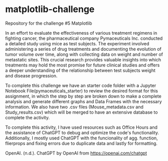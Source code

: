 # matplotlib-challenge
Repository for the challenge #5 Matplotlib

In an effort to evaluate the effectiveness of various treatment regimens in fighting cancer, the pharmaceutical company Pymaceuticals Inc. conducted a detailed study using mice as test subjects. The experiment involved administering a series of drug treatments and documenting the evolution of tumor volume over time, along with collecting data on weight and number of metastatic sites. This crucial research provides valuable insights into which treatments may hold the most promise for future clinical studies and offers a deeper understanding of the relationship between test subjects weight and disease progression.

To complete this challenge we have an starter code folder with a Jupyter Notebook File(pymaceuticals_starter) to review the desired format for this assignment, in which the step by step are broken down to make a complete analysis and generate different graphs and Data Frames with the necessary information. We also have two .csv files (Mouse_metadata.csv and Study_results.csv) which will be merged to have an extensive database to complete the activity.

To complete this activity, I have used resources such as Office Hours and the assistance of ChatGPT to debug and optimize the code's functionality. Additionally, I mostly used ChatGPT with the funcionality of agg. function, flierprops and fixing errors due to duplicate data and lastly for formatting.

OpenAI. (n.d.). ChatGPT by OpenAI from https://openai.com/chatgpt
